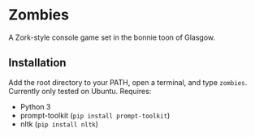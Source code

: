 # Zombies

A Zork-style console game set in the bonnie toon of Glasgow.


## Installation

Add the root directory to your PATH, open a terminal, and type `zombies`. Currently only tested on Ubuntu. Requires:

  * Python 3
  * prompt-toolkit (`pip install prompt-toolkit`)
  * nltk (`pip install nltk`)
